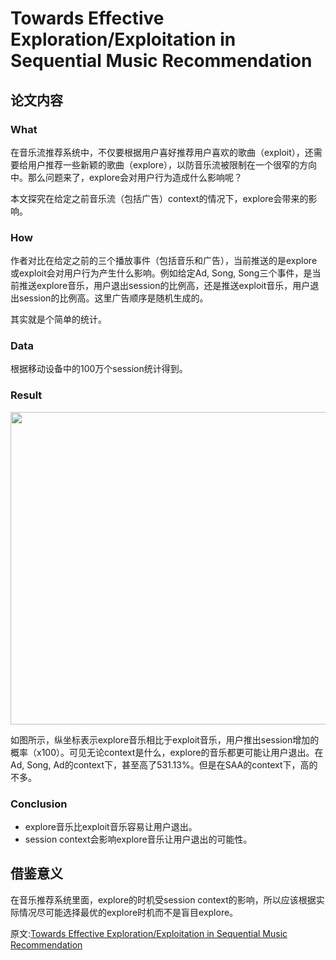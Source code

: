 # Towards Effective Exploration/Exploitation in Sequential Music Recommendation

## 论文内容

### What

在音乐流推荐系统中，不仅要根据用户喜好推荐用户喜欢的歌曲（exploit），还需要给用户推荐一些新颖的歌曲（explore），以防音乐流被限制在一个很窄的方向中。那么问题来了，explore会对用户行为造成什么影响呢？

本文探究在给定之前音乐流（包括广告）context的情况下，explore会带来的影响。

### How

作者对比在给定之前的三个播放事件（包括音乐和广告），当前推送的是explore或exploit会对用户行为产生什么影响。例如给定Ad, Song, Song三个事件，是当前推送explore音乐，用户退出session的比例高，还是推送exploit音乐，用户退出session的比例高。这里广告顺序是随机生成的。

其实就是个简单的统计。

### Data

根据移动设备中的100万个session统计得到。

### Result

<img src="/figures/recommender/recsys2017_poster17.png" alt="" width="700px" height="500px">

如图所示，纵坐标表示explore音乐相比于exploit音乐，用户推出session增加的概率（x100）。可见无论context是什么，explore的音乐都更可能让用户退出。在Ad, Song, Ad的context下，甚至高了531.13%。但是在SAA的context下，高的不多。

### Conclusion

* explore音乐比exploit音乐容易让用户退出。
* session context会影响explore音乐让用户退出的可能性。

## 借鉴意义

在音乐推荐系统里面，explore的时机受session context的影响，所以应该根据实际情况尽可能选择最优的explore时机而不是盲目explore。

原文:[Towards Effective Exploration/Exploitation in Sequential Music Recommendation](http://ceur-ws.org/Vol-1905/recsys2017_poster17.pdf)
